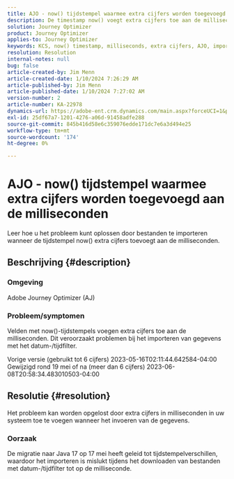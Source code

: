 ```yaml
---
title: AJO - now() tijdstempel waarmee extra cijfers worden toegevoegd aan de milliseconden
description: De timestamp now() voegt extra cijfers toe aan de milliseconden, waardoor het importeren mislukt.
solution: Journey Optimizer
product: Journey Optimizer
applies-to: Journey Optimizer
keywords: KCS, now() timestamp, milliseconds, extra cijfers, AJO, importfout, Adobe Journey Optimizer, Java 17
resolution: Resolution
internal-notes: null
bug: false
article-created-by: Jim Menn
article-created-date: 1/10/2024 7:26:29 AM
article-published-by: Jim Menn
article-published-date: 1/10/2024 7:27:02 AM
version-number: 2
article-number: KA-22978
dynamics-url: https://adobe-ent.crm.dynamics.com/main.aspx?forceUCI=1&pagetype=entityrecord&etn=knowledgearticle&id=86db618c-89af-ee11-a569-6045bd006268
exl-id: 25df67a7-1201-4276-a06d-91458adfe288
source-git-commit: 845b416d58e6c359076edde171dc7e6a3d494e25
workflow-type: tm+mt
source-wordcount: '174'
ht-degree: 0%

---
```


# AJO - now() tijdstempel waarmee extra cijfers worden toegevoegd aan de milliseconden


Leer hoe u het probleem kunt oplossen door bestanden te importeren wanneer de tijdstempel now() extra cijfers toevoegt aan de milliseconden.

## Beschrijving {#description}


### Omgeving

Adobe Journey Optimizer (AJ)

### Probleem/symptomen

Velden met now()-tijdstempels voegen extra cijfers toe aan de milliseconden. Dit veroorzaakt problemen bij het importeren van gegevens met het datum-/tijdfilter.

Vorige versie (gebruikt tot 6 cijfers) 2023-05-16T02:11:44.642584-04:00 Gewijzigd rond 19 mei of na (meer dan 6 cijfers) 2023-06-08T20:58:34.483010503-04:00


## Resolutie {#resolution}


Het probleem kan worden opgelost door extra cijfers in milliseconden in uw systeem toe te voegen wanneer het invoeren van de gegevens.

### Oorzaak

De migratie naar Java 17 op 17 mei heeft geleid tot tijdstempelverschillen, waardoor het importeren is mislukt tijdens het downloaden van bestanden met datum-/tijdfilter tot op de milliseconde.
